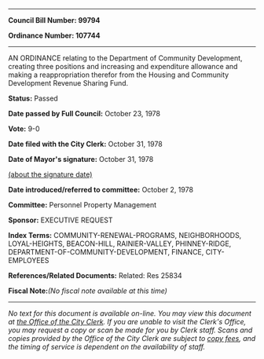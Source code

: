 

********

**Council Bill Number: 99794**
   
**Ordinance Number: 107744**
********

 AN ORDINANCE relating to the Department of Community Development, creating three positions and increasing and expenditure allowance and making a reappropriation therefor from the Housing and Community Development Revenue Sharing Fund.

**Status:** Passed
   
**Date passed by Full Council:** October 23, 1978
   
**Vote:** 9-0
   
**Date filed with the City Clerk:** October 31, 1978
   
**Date of Mayor's signature:** October 31, 1978
   
[(about the signature date)](/~public/approvaldate.htm)
   
   
   
**Date introduced/referred to committee:** October 2, 1978
   
**Committee:** Personnel Property Management
   
**Sponsor:** EXECUTIVE REQUEST
   
   
**Index Terms:** COMMUNITY-RENEWAL-PROGRAMS, NEIGHBORHOODS, LOYAL-HEIGHTS, BEACON-HILL, RAINIER-VALLEY, PHINNEY-RIDGE, DEPARTMENT-OF-COMMUNITY-DEVELOPMENT, FINANCE, CITY-EMPLOYEES

**References/Related Documents:** Related: Res 25834

**Fiscal Note:**_(No fiscal note available at this time)_
********

_No text for this document is available on-line. You may view this document at [the Office of the City Clerk](http://www.seattle.gov/leg/clerk/contactUs.htm). If you are unable to visit the Clerk's Office, you may request a copy or scan be made for you by Clerk staff. Scans and copies provided by the Office of the City Clerk are subject to [copy fees](http://clerk.seattle.gov/~public/clerkfees.htm), and the timing of service is dependent on the availability of staff._

